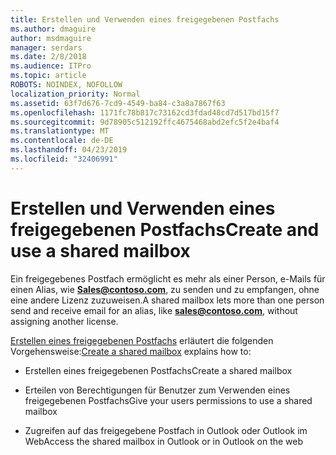 ```yaml
---
title: Erstellen und Verwenden eines freigegebenen Postfachs
ms.author: dmaguire
author: msdmaguire
manager: serdars
ms.date: 2/8/2018
ms.audience: ITPro
ms.topic: article
ROBOTS: NOINDEX, NOFOLLOW
localization_priority: Normal
ms.assetid: 63f7d676-7cd9-4549-ba84-c3a8a7867f63
ms.openlocfilehash: 1171fc78b817c73162cd3fdad48cd7d517bd15f7
ms.sourcegitcommit: 9d78905c512192ffc4675468abd2efc5f2e4baf4
ms.translationtype: MT
ms.contentlocale: de-DE
ms.lasthandoff: 04/23/2019
ms.locfileid: "32406991"
---
```

# <a name="create-and-use-a-shared-mailbox"></a><span data-ttu-id="28e8c-102">Erstellen und Verwenden eines freigegebenen Postfachs</span><span class="sxs-lookup"><span data-stu-id="28e8c-102">Create and use a shared mailbox</span></span>

<span data-ttu-id="28e8c-103">Ein freigegebenes Postfach ermöglicht es mehr als einer Person, e-Mails für einen Alias, wie **Sales@contoso.com**, zu senden und zu empfangen, ohne eine andere Lizenz zuzuweisen.</span><span class="sxs-lookup"><span data-stu-id="28e8c-103">A shared mailbox lets more than one person send and receive email for an alias, like **sales@contoso.com**, without assigning another license.</span></span>
  
<span data-ttu-id="28e8c-104">[Erstellen eines freigegebenen Postfachs](https://support.office.com/article/Create-a-shared-mailbox-871a246d-3acd-4bba-948e-5de8be0544c9) erläutert die folgenden Vorgehensweise:</span><span class="sxs-lookup"><span data-stu-id="28e8c-104">[Create a shared mailbox](https://support.office.com/article/Create-a-shared-mailbox-871a246d-3acd-4bba-948e-5de8be0544c9) explains how to:</span></span> 
  
- <span data-ttu-id="28e8c-105">Erstellen eines freigegebenen Postfachs</span><span class="sxs-lookup"><span data-stu-id="28e8c-105">Create a shared mailbox</span></span>
    
- <span data-ttu-id="28e8c-106">Erteilen von Berechtigungen für Benutzer zum Verwenden eines freigegebenen Postfachs</span><span class="sxs-lookup"><span data-stu-id="28e8c-106">Give your users permissions to use a shared mailbox</span></span>
    
- <span data-ttu-id="28e8c-107">Zugreifen auf das freigegebene Postfach in Outlook oder Outlook im Web</span><span class="sxs-lookup"><span data-stu-id="28e8c-107">Access the shared mailbox in Outlook or in Outlook on the web</span></span>
    

